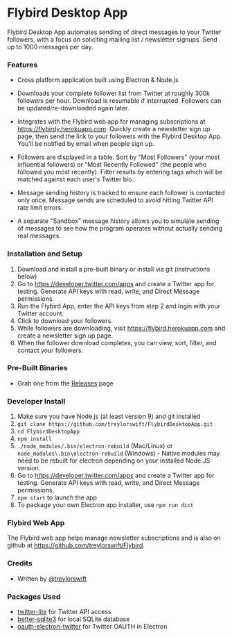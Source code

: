 # Flybird Desktop App

Flybird Desktop App automates sending of direct messages to your Twitter followers, with a focus on soliciting mailing list / newsletter signups. Send up to 1000 messages per day.

### Features

- Cross platform application built using Electron & Node.js

- Downloads your complete follower list from Twitter at roughly 300k followers per hour. Download is resumable if interrupted. Followers can be updated/re-downloaded again later.

- Integrates with the Flybird web app for managing subscriptions at https://flybirdy.herokuapp.com. Quickly create a newsletter sign up page, then send the link to your followers with the Flybird Desktop App. You'll be notified by email when people sign up.

- Followers are displayed in a table. Sort by "Most Followers" (your most influential followers) or "Most Recently Followed" (the people who followed you most recently). Filter results by entering tags which will be matched against each user's Twitter bio.

- Message sending history is tracked to ensure each follower is contacted only once. Message sends are scheduled to avoid hitting Twitter API rate limit errors.
 
- A separate "Sandbox" message history allows you to simulate sending of messages to see how the program operates without actually sending real messages.

### 

### Installation and Setup

1. Download and install a pre-built binary or install via git (instructions below)
2. Go to <https://developer.twitter.com/apps> and create a Twitter app for testing. Generate API keys with read, write, and Direct Message permissions.
3. Run the Flybird App, enter the API keys from step 2 and login with your Twitter account.
4. Click to download your followers.
5. While followers are downloading, visit https://flybird.herokuapp.com and create a newsletter sign up page.
6. When the follower download completes, you can view, sort, filter, and contact your followers.

### Pre-Built Binaries
- Grab one from the [Releases](https://github.com/treylorswift/FlybirdDesktopApp/releases) page

### Developer Install
1. Make sure you have Node.js (at least version 9) and git installed 
2. `git clone https://github.com/treylorswift/FlybirdDesktopApp.git`
3. `cd FlybirdDesktopApp`
3. `npm install`
4. `./node_modules/.bin/electron-rebuild` (Mac/Linux) or `node_modules\.bin\electron-rebuild` (Windows) - Native modules may need to be rebuilt for electron depending on your installed Node.JS version.
5. Go to <https://developer.twitter.com/apps> and create a Twitter app for testing. Generate API keys with read, write, and Direct Message permissions.
6. `npm start` to launch the app
7. To package your own Electron app installer, use `npm run dist`

### Flybird Web App
The Flybird web app helps manage newsletter subscriptions and is also on github at https://github.com/treylorswift/Flybird.

### Credits

- Written by [@treylorswift](https://twitter.com/treylorswift)

### Packages Used
- [twitter-lite](https://github.com/draftbit/twitter-lite) for Twitter API access
- [better-sqlite3](https://github.com/JoshuaWise/better-sqlite3) for local SQLite database
- [oauth-electron-twitter](https://github.com/kanekotic/oauth-electron-twitter) for Twitter OAUTH in Electron

